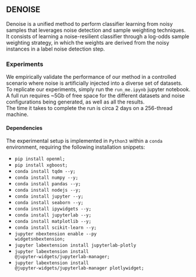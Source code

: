 ## DENOISE

Denoise is a unified method to perform classifier learning from noisy samples that leverages noise detection and sample weighting techniques.</br>
It consists of learning a noise-resilient classifier through a log-odds sample weighting strategy, in which the weights are derived from the noisy instances in a label noise detection step.</br>


### Experiments
We empirically validate the performance of our method in a controlled scenario where noise is artificially injected into a diverse set of datasets.</br>
To replicate our experiments, simply run the <code>run_me.ipynb</code> jupyter notebook.</br>
A full run requires ~5Gb of free space for the different datasets and noise configurations being generated, as well as all the results.</br>
The time it takes to complete the run is circa 2 days on a 256-thread machine.

#### Dependencies
The experimental setup is implemented in <code>Python3</code> within a <code>conda</code> environment, requiring the following installation snippets:
* <code>pip install openml;</code>
* <code>pip install xgboost;</code>
* <code>conda install tqdm --y;</code>
* <code>conda install numpy --y;</code>
* <code>conda install pandas --y;</code>
* <code>conda install nodejs --y;</code>
* <code>conda install jupyter --y;</code>
* <code>conda install seaborn --y;</code>
* <code>conda install ipywidgets --y;</code>
* <code>conda install jupyterlab --y;</code>
* <code>conda install matplotlib --y;</code>
* <code>conda install scikit-learn --y;</code>
* <code>jupyter nbextension enable --py widgetsnbextension;</code>
* <code>jupyter labextension install jupyterlab-plotly</code>
* <code>jupyter labextension install @jupyter-widgets/jupyterlab-manager;</code>
* <code>jupyter labextension install @jupyter-widgets/jupyterlab-manager plotlywidget;</code>
